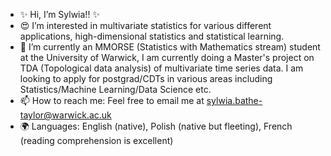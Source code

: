 - ✨ Hi, I’m Sylwia!! ✨
- 😍 I’m interested in multivariate statistics for various different applications, high-dimensional statistics and statistical learning.
- 🌱 I’m currently an MMORSE (Statistics with Mathematics stream) student at the University of Warwick, I am currently doing a Master's project on TDA (Topological data analysis) of multivariate time series data. I am looking to apply for postgrad/CDTs in various areas including Statistics/Machine Learning/Data Science etc.
- 📫 How to reach me: Feel free to email me at sylwia.bathe-taylor@warwick.ac.uk
- 🌍 Languages: English (native), Polish (native but fleeting), French (reading comprehension is excellent)

<!---
sylwiabt13/sylwiabt13 is a ✨ special ✨ repository because its `README.md` (this file) appears on your GitHub profile.
You can click the Preview link to take a look at your changes.
--->
